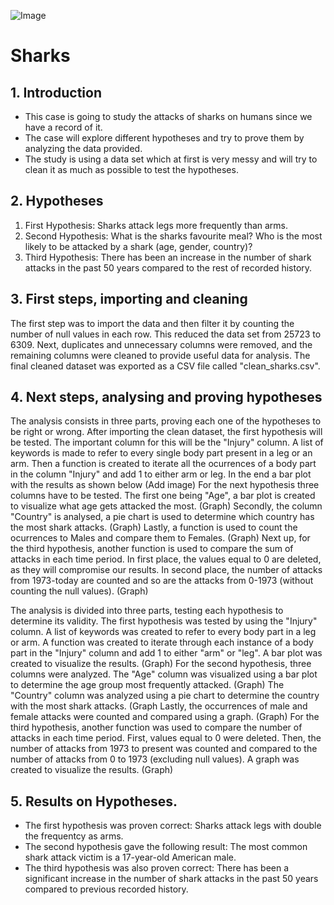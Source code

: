 ![Image](../../../Shark.png)

# Sharks



## 1. Introduction


- This case is going to study the attacks of sharks on humans since we have a record of it. 
- The case will explore different hypotheses and try to prove them by analyzing the data provided.
- The study is using a data set which at first is very messy and will try to clean it as much as possible to test the hypotheses.

## 2. Hypotheses

1. First Hypothesis: Sharks attack legs more frequently than arms.
2. Second Hypothesis: What is the sharks favourite meal? Who is the most likely to be attacked by a shark (age, gender, country)?
3. Third Hypothesis: There has been an increase in the number of shark attacks in the past 50 years compared to the rest of recorded history.

## 3. First steps, importing and cleaning

The first step was to import the data and then filter it by counting the number of null values in each row. This reduced the data set from 25723 to 6309. Next, duplicates and unnecessary columns were removed, and the remaining columns were cleaned to provide useful data for analysis. The final cleaned dataset was exported as a CSV file called "clean_sharks.csv".

## 4. Next steps, analysing and proving hypotheses

The analysis consists in three parts, proving each one of the hypotheses to be right or wrong. 
After importing the clean dataset, the first hypothesis will be tested. The important column for this will be the "Injury" column.
A list of keywords is made to refer to every single body part present in a leg or an arm. 
Then a function is created to iterate all the ocurrences of a body part in the column "Injury" and add 1 to either arm or leg.
In the end a bar plot with the results as shown below
(Add image)
For the next hypothesis three columns have to be tested. The first one being "Age", a bar plot is created to visualize what age gets attacked the most. 
(Graph)
Secondly, the column "Country" is analysed, a pie chart is used to determine which country has the most shark attacks.
(Graph)
Lastly, a function is used to count the ocurrences to Males and compare them to Females. 
(Graph)
Next up, for the third hypothesis, another function is used to compare the sum of attacks in each time period.
In first place, the values equal to 0 are deleted, as they will compromise our results.
In second place, the number of attacks from 1973-today are counted and so are the attacks from 0-1973 (without counting the null values).
(Graph)

The analysis is divided into three parts, testing each hypothesis to determine its validity.
The first hypothesis was tested by using the "Injury" column. A list of keywords was created to refer to every body part in a leg or arm. A function was created to iterate through each instance of a body part in the "Injury" column and add 1 to either "arm" or "leg". A bar plot was created to visualize the results.
(Graph)
For the second hypothesis, three columns were analyzed. The "Age" column was visualized using a bar plot to determine the age group most frequently attacked. 
(Graph)
The "Country" column was analyzed using a pie chart to determine the country with the most shark attacks. 
(Graph
Lastly, the occurrences of male and female attacks were counted and compared using a graph.
(Graph)
For the third hypothesis, another function was used to compare the number of attacks in each time period. First, values equal to 0 were deleted. Then, the number of attacks from 1973 to present was counted and compared to the number of attacks from 0 to 1973 (excluding null values). A graph was created to visualize the results.
(Graph)

## 5. Results on Hypotheses.

- The first hypothesis was proven correct: Sharks attack legs with double the frequentcy as arms.
- The second hypothesis gave the following result: The most common shark attack victim is a 17-year-old American male.
- The third hypothesis was also proven correct: There has been a significant increase in the number of shark attacks in the past 50 years compared to previous recorded history.





